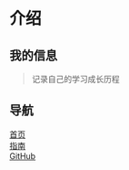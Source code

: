 # 介绍

## 我的信息

> 记录自己的学习成长历程

## 导航

[首页](../README.md)  
[指南](/guide/README.md)  
[GitHub](https://github.com/JeffesJiang/blog)  
